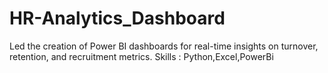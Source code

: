# HR-Analytics_Dashboard
Led the creation of Power BI dashboards for real-time insights on turnover, retention, and recruitment metrics.
Skills : Python,Excel,PowerBi
